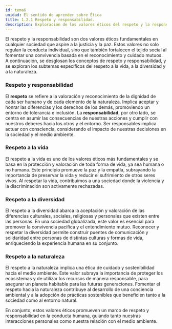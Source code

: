 ```yaml
---
id: tema6
unidad: El sentido de aprender sobre Ética
title: 1.2.1 Respeto y responsabilidad.
description: Exploración de los valores éticos del respeto y la responsabilidad, abarcando el respeto a la vida, la diversidad y la naturaleza como componentes esenciales de una convivencia ética y armónica.
---
```


El respeto y la responsabilidad son dos valores éticos fundamentales en cualquier sociedad que aspire a la justicia y la paz. Estos valores no solo regulan la conducta individual, sino que también fortalecen el tejido social al fomentar una convivencia basada en el reconocimiento y cuidado mutuos. A continuación, se desglosan los conceptos de respeto y responsabilidad, y se exploran los subtemas específicos del respeto a la vida, a la diversidad y a la naturaleza.

### Respeto y responsabilidad
El **respeto** se refiere a la valoración y reconocimiento de la dignidad de cada ser humano y de cada elemento de la naturaleza. Implica aceptar y honrar las diferencias y los derechos de los demás, promoviendo un entorno de tolerancia e inclusión. La **responsabilidad**, por otro lado, se centra en asumir las consecuencias de nuestras acciones y cumplir con nuestros deberes hacia los otros y el entorno. Ser responsables implica actuar con consciencia, considerando el impacto de nuestras decisiones en la sociedad y el medio ambiente.

### Respeto a la vida
El respeto a la vida es uno de los valores éticos más fundamentales y se basa en la protección y valoración de toda forma de vida, ya sea humana o no humana. Este principio promueve la paz y la empatía, subrayando la importancia de preservar la vida y reducir el sufrimiento de otros seres vivos. Al respetar la vida, contribuimos a una sociedad donde la violencia y la discriminación son activamente rechazadas.

### Respeto a la diversidad
El respeto a la diversidad abarca la aceptación y valoración de las diferencias culturales, sociales, religiosas y personales que existen entre las personas. En una sociedad globalizada, este valor es esencial para promover la convivencia pacífica y el entendimiento mutuo. Reconocer y respetar la diversidad permite construir puentes de comunicación y solidaridad entre personas de distintas culturas y formas de vida, enriqueciendo la experiencia humana en su conjunto.

### Respeto a la naturaleza
El respeto a la naturaleza implica una ética de cuidado y sostenibilidad hacia el medio ambiente. Este valor subraya la importancia de proteger los ecosistemas y de utilizar los recursos de manera responsable, para asegurar un planeta habitable para las futuras generaciones. Fomentar el respeto hacia la naturaleza contribuye al desarrollo de una conciencia ambiental y a la adopción de prácticas sostenibles que beneficien tanto a la sociedad como al entorno natural.

En conjunto, estos valores éticos promueven un marco de respeto y responsabilidad en la conducta humana, guiando tanto nuestras interacciones personales como nuestra relación con el medio ambiente.